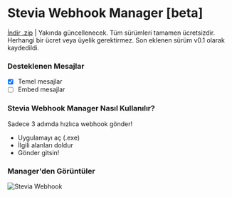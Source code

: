 # Stevia Webhook Manager [beta]
[İndir .zip](https://github.com) | Yakında güncellenecek.
Tüm sürümleri tamamen ücretsizdir. Herhangi bir ücret veya üyelik gerektirmez. Son eklenen sürüm v0.1 olarak kaydedildi.

 
### Desteklenen Mesajlar

 - [x] Temel mesajlar
 - [ ] Embed mesajlar

### Stevia Webhook Manager Nasıl Kullanılır?
Sadece 3 adımda hızlıca webhook gönder!
- Uygulamayı aç (.exe)
- İlgili alanları doldur
- Gönder gitsin!
### Manager'den Görüntüler
![Stevia Webhook](https://i.hizliresim.com/1cb1ly8.png)
